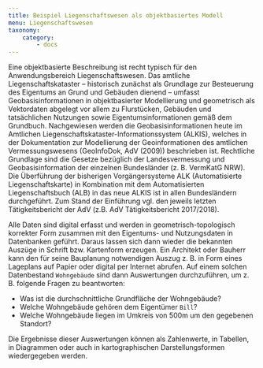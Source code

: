 ```yaml
---
title: Beispiel Liegenschaftswesen als objektbasiertes Modell
menu: Liegenschaftswesen
taxonomy:
    category:
        - docs
---
```

Eine objektbasierte Beschreibung ist recht typisch für den Anwendungsbereich Liegenschaftswesen. Das amtliche Liegenschaftskataster – historisch zunächst als Grundlage zur Besteuerung des Eigentums an Grund und Gebäuden dienend – umfasst Geobasisinformationen in objektbasierter Modellierung und geometrisch als Vektordaten abgelegt vor allem zu Flurstücken, Gebäuden und tatsächlichen Nutzungen sowie Eigentumsinformationen gemäß dem Grundbuch. Nachgewiesen werden die Geobasisinformationen heute im Amtlichen Liegenschaftskataster-Informationssystem (ALKIS), welches in der Dokumentation zur Modellierung der Geoinformationen des amtlichen Vermessungswesens (GeoInfoDok, AdV (2009)) beschrieben ist. Rechtliche Grundlage sind die Gesetze bezüglich der Landesvermessung und Geobasisinformation der einzelnen Bundesländer (z. B. VermKatG NRW). Die Überführung der bisherigen Vorgängersysteme ALK (Automatisierte Liegenschaftskarte) in Kombination mit dem Automatisierten Liegenschaftsbuch (ALB) in das neue ALKIS ist in allen Bundesländern durchgeführt. Zum Stand der Einführung vgl. den jeweils letzten Tätigkeitsbericht der AdV (z.B. AdV Tätigkeitsbericht 2017/2018). 

Alle Daten sind digital erfasst und werden in geometrisch-topologisch korrekter Form zusammen mit den Eigentums- und Nutzungsdaten in Datenbanken geführt. Daraus lassen sich dann wieder die bekannten Auszüge in Schrift bzw. Kartenform erzeugen. Ein Architekt oder Bauherr kann den für seine Bauplanung notwendigen Auszug z. B. in Form eines Lageplans auf Papier oder digital per Internet abrufen. Auf einem solchen Datenbestand `Wohngebäude` sind dann Auswertungen durchzuführen, um z. B. folgende Fragen zu beantworten:

- Was ist die durchschnittliche Grundfläche der Wohngebäude?
- Welche Wohngebäude gehören dem Eigentümer `Bill`?
- Welche Wohngebäude liegen im Umkreis von 500m um den gegebenen Standort?

Die Ergebnisse dieser Auswertungen können als Zahlenwerte, in Tabellen, in Diagrammen oder auch in kartographischen Darstellungsformen wiedergegeben werden.
